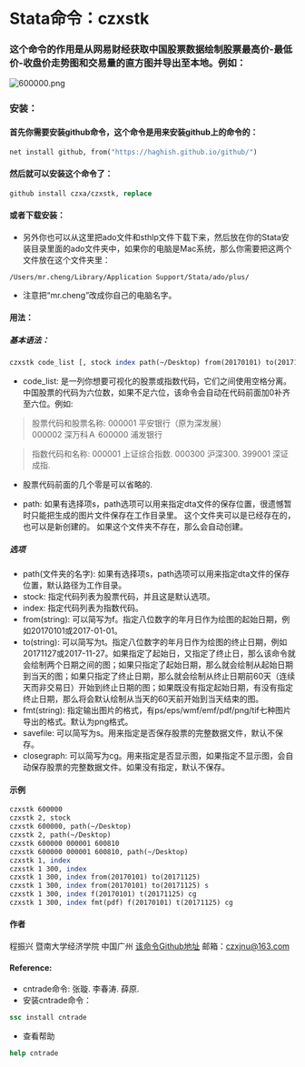 # Stata命令：czxstk
### 这个命令的作用是从网易财经获取中国股票数据绘制股票最高价-最低价-收盘价走势图和交易量的直方图并导出至本地。例如：

![600000.png](http://upload-images.jianshu.io/upload_images/8103632-62b3283f8100e3e2.png?imageMogr2/auto-orient/strip%7CimageView2/2/w/1240)

### 安装：

#### 首先你需要安装github命令，这个命令是用来安装github上的命令的：
```stata
net install github, from("https://haghish.github.io/github/")
```

#### 然后就可以安装这个命令了：
```stata
github install czxa/czxstk, replace
```

#### 或者下载安装：
* 另外你也可以从这里把ado文件和sthlp文件下载下来，然后放在你的Stata安装目录里面的ado文件夹中，如果你的电脑是Mac系统，那么你需要把这两个文件放在这个文件夹里：
```
/Users/mr.cheng/Library/Application Support/Stata/ado/plus/
```
* 注意把“mr.cheng”改成你自己的电脑名字。

#### 用法：
##### 基本语法：
```stata
czxstk code_list [, stock index path(~/Desktop) from(20170101) to(20171125) savefile closegraph fmt(pdf)]
```
* code_list:  是一列你想要可视化的股票或指数代码，它们之间使用空格分离。中国股票的代码为六位数，如果不足六位，该命令会自动在代码前面加0补齐至六位。例如:

> 股票代码和股票名称:
 000001 平安银行（原为深发展）  
 000002 深万科Ａ
 600000 浦发银行

> 指数代码和名称:
 000001 上证综合指数.
 000300 沪深300.
 399001 深证成指.

* 股票代码前面的几个零是可以省略的.

* path: 如果有选择项s，path选项可以用来指定dta文件的保存位置，很遗憾暂时只能把生成的图片文件保存在工作目录里。
这个文件夹可以是已经存在的，也可以是新创建的。
如果这个文件夹不存在，那么会自动创建。

##### 选项

* path(文件夹的名字): 如果有选择项s，path选项可以用来指定dta文件的保存位置，默认路径为工作目录。
* stock: 指定代码列表为股票代码，并且这是默认选项。
* index: 指定代码列表为指数代码。
* from(string): 可以简写为f。指定八位数字的年月日作为绘图的起始日期，例如20170101或2017-01-01。
* to(string): 可以简写为t。指定八位数字的年月日作为绘图的终止日期，例如20171127或2017-11-27。如果指定了起始日，又指定了终止日，那么该命令就会绘制两个日期之间的图；如果只指定了起始日期，那么就会绘制从起始日期到当天的图；如果只指定了终止日期，那么就会绘制从终止日期前60天（连续天而非交易日）开始到终止日期的图；如果既没有指定起始日期，有没有指定终止日期，那么将会默认绘制从当天的60天前开始到当天结束的图。
* fmt(string): 指定输出图片的格式，有ps/eps/wmf/emf/pdf/png/tif七种图片导出的格式。默认为png格式。
* savefile: 可以简写为s。用来指定是否保存股票的完整数据文件，默认不保存。
* closegraph: 可以简写为cg。用来指定是否显示图，如果指定不显示图，会自动保存股票的完整数据文件。如果没有指定，默认不保存。

#### 示例

```stata
czxstk 600000
czxstk 2, stock
czxstk 600000, path(~/Desktop)
czxstk 2, path(~/Desktop)
czxstk 600000 000001 600810
czxstk 600000 000001 600810, path(~/Desktop)
czxstk 1, index
czxstk 1 300, index
czxstk 1 300, index from(20170101) to(20171125)
czxstk 1 300, index from(20170101) to(20171125) s
czxstk 1 300, index f(20170101) t(20171125) cg
czxstk 1 300, index fmt(pdf) f(20170101) t(20171125) cg
```

#### 作者

程振兴
暨南大学经济学院
中国广州
[该命令Github地址](https://github.com/czxa/czxstk)
邮箱：czxjnu@163.com

#### Reference:
* cntrade命令: 张璇. 李春涛. 薛原.
* 安装cntrade命令：

```stata
ssc install cntrade
```

* 查看帮助

```stata
help cntrade
```
